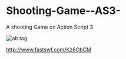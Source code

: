 # Shooting-Game--AS3-
A shooting Game on Action Script 3

![alt tag](https://raw.githubusercontent.com/Ierofantis/Shooting-Game--AS3-/master/pictures/Untitled-1.jpg)


http://www.fastswf.com/Kz6ObCM
